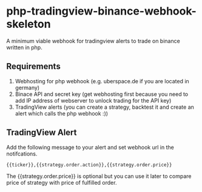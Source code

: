 # php-tradingview-binance-webhook-skeleton

A minimum viable webhook for tradingview alerts to trade on binance written in php.

## Requirements

1. Webhosting for php webhook (e.g. uberspace.de if you are located in germany)
2. Binace API and secret key (get webhosting first because you need to add IP address of webserver to unlock trading for the API key)
3. TradingView alerts (you can create a strategy, backtest it and create an alert which calls the php webhook :))

## TradingView Alert

Add the following message to your alert and set webhook url in the notifcations.

```
{{ticker}},{{strategy.order.action}},{{strategy.order.price}}
```

The {{strategy.order.price}} is optional but you can use it later to compare price of strategy with price of fulfilled order.
